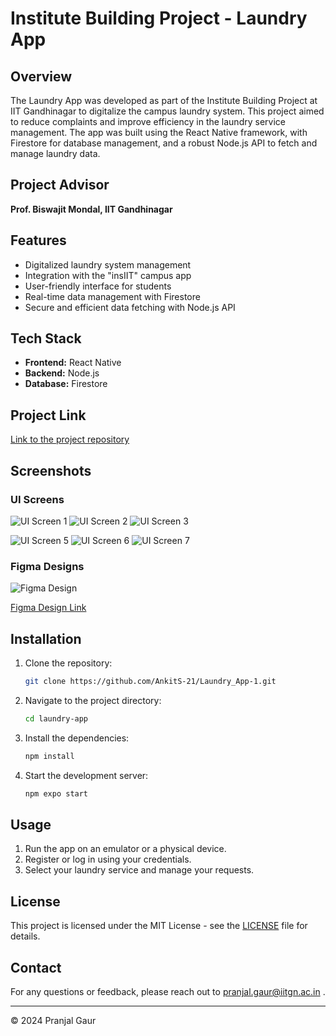 # Institute Building Project - Laundry App

## Overview
The Laundry App was developed as part of the Institute Building Project at IIT Gandhinagar to digitalize the campus laundry system. This project aimed to reduce complaints and improve efficiency in the laundry service management. The app was built using the React Native framework, with Firestore for database management, and a robust Node.js API to fetch and manage laundry data.

## Project Advisor
**Prof. Biswajit Mondal, IIT Gandhinagar**

## Features
- Digitalized laundry system management
- Integration with the "insIIT" campus app
- User-friendly interface for students
- Real-time data management with Firestore
- Secure and efficient data fetching with Node.js API

## Tech Stack
- **Frontend:** React Native
- **Backend:** Node.js
- **Database:** Firestore

## Project Link
[Link to the project repository](https://github.com/AnkitS-21/Laundry_App-1)

## Screenshots
### UI Screens
![UI Screen 1](https://github.com/AnkitS-21/Laundry_App-1/blob/master/Images/UI%20Interface%201.png)
![UI Screen 2](https://github.com/AnkitS-21/Laundry_App-1/blob/master/Images/UI%20Interface%202.png)
![UI Screen 3](https://github.com/AnkitS-21/Laundry_App-1/blob/master/Images/UI%20Interface%203.png)
<!-- ![UI Screen 4](https://github.com/AnkitS-21/Laundry_App-1/blob/master/Images/UI%20Interface%204.png) -->
![UI Screen 5](https://github.com/AnkitS-21/Laundry_App-1/blob/master/Images/UI%20Interface%205.png)
![UI Screen 6](https://github.com/AnkitS-21/Laundry_App-1/blob/master/Images/UI%20Interface%206.png)
![UI Screen 7](https://github.com/AnkitS-21/Laundry_App-1/blob/master/Images/UI%20Interface%207.png)


### Figma Designs
![Figma Design ](https://github.com/AnkitS-21/Laundry_App-1/blob/master/Images/Figma%20Design.png)

[Figma Design Link](https://www.figma.com/community/file/1398734638232887685)



## Installation
1. Clone the repository:
    ```bash
    git clone https://github.com/AnkitS-21/Laundry_App-1.git
    ```
2. Navigate to the project directory:
    ```bash
    cd laundry-app
    ```
3. Install the dependencies:
    ```bash
    npm install
    ```
4. Start the development server:
    ```bash
    npm expo start
    ```

## Usage
1. Run the app on an emulator or a physical device.
2. Register or log in using your credentials.
3. Select your laundry service and manage your requests.


## License
This project is licensed under the MIT License - see the [LICENSE](LICENSE) file for details.

## Contact
For any questions or feedback, please reach out to pranjal.gaur@iitgn.ac.in .

---

© 2024 Pranjal Gaur

